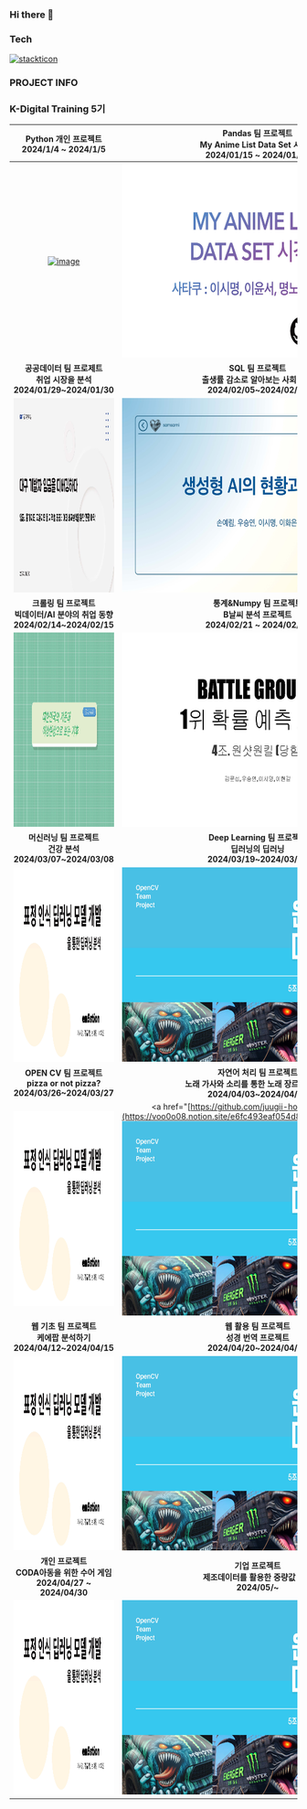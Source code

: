 ### Hi there 👋

### Tech
[![stackticon](https://firebasestorage.googleapis.com/v0/b/stackticon-81399.appspot.com/o/images%2F1708309501610?alt=media&token=2e172d84-ca6e-48c2-8677-d27c90e57955)](https://github.com/msdio/stackticon)
### PROJECT INFO

### K-Digital Training 5기
<!--
<table>
  <tbody>
    <tr>
      <td align="center"><a href="https://vaulted-lobe-c6e.notion.site/Git-2a8a5b5093384a70ba96da468c9c7c66?pvs=4"><img src="" width="100px;" alt=""/><br /><sub><b> GIT </b></sub></a><br /></td>
      <td align="center"><a href="https://vaulted-lobe-c6e.notion.site/PYTHON-10da1612138d4468bac16be835d6ea28?pvs=4"><img src="https://image.yes24.com/goods/116924336/XL" width="100px;" alt=""/><br /><sub><b> PYTHON </b></sub></a><br /></td>
      <td align="center"><a href="https://vaulted-lobe-c6e.notion.site/PANDAS-9cbd46f89dc249d4ad57cea0b9876656?pvs=4"><img src="https://image.yes24.com/goods/15749761/XL" width="100px;" alt=""/><br /><sub><b> PANDAS </b></sub></a><br /></td>
      <td align="center"><a href=""><img src="https://image.yes24.com/goods/72227684/XL" width="100px;" alt=""/><br /><sub><b> PUBLIC_DATA_ANALYSIS </b></sub></a><br /></td>
     <tr/>
      <td align="center"><a href="https://vaulted-lobe-c6e.notion.site/MySQL-01a8c854bef14b48880155c373b6ed6a?pvs=4"><img src="https://image.yes24.com/goods/98388711/XL" width="100px;" alt=""/><br /><sub><b> SQL </b></sub></a><br /></td>
      <td align="center"><a href="https://vaulted-lobe-c6e.notion.site/Crawling-68eb15438f3f4159b5b8643ebc4a8be2?pvs=4"><img src="https://image.yes24.com/goods/71047040/XL" width="100px;" alt=""/><br /><sub><b> CRAWLING </b></sub></a><br /></td>
      <td align="center"><a href="https://vaulted-lobe-c6e.notion.site/NUMPY-ea6d216347a54c41b5f09f78a0e219e5?pvs=4"><img src="https://image.yes24.com/goods/89972967/XL" width="100px;" alt=""/><br /><sub><b> NUMPY </b></sub></a><br /></td>
    </tr>
  </tbody>
</table>
--!>



<!---
|Week|Subject|Badge|
|:---:|:---:|:---|
|1주차|Pyhon|![python](https://img.shields.io/badge/Python-3776AB?style=for-the-badge&logo=python&logoColor=white)|
|2주차|Pandas|![Pandas](https://img.shields.io/badge/pandas-%23150458.svg?style=for-the-badge&logo=pandas&logoColor=white)|
|3주차|공공데이터|![Matplotlib](https://img.shields.io/badge/Matplotlib-%23ffffff.svg?style=for-the-badge&logo=Matplotlib&logoColor=black)|
|4주차|SQL|![mysql](https://img.shields.io/badge/MySQL-00000F?style=for-the-badge&logo=mysql&logoColor=white)|
|5주차|크롤링|![Selenium](https://img.shields.io/badge/-selenium-%43B02A?style=for-the-badge&logo=selenium&logoColor=white)|
|6주차|통계&Numpy|![NumPy](https://img.shields.io/badge/numpy-%23013243.svg?style=for-the-badge&logo=numpy&logoColor=white)![SciPy](https://img.shields.io/badge/SciPy-%230C55A5.svg?style=for-the-badge&logo=scipy&logoColor=%white)|
|7주차|Machine Learning|![scikit-learn](https://img.shields.io/badge/scikit--learn-%23F7931E.svg?style=for-the-badge&logo=scikit-learn&logoColor=white)|
|8주차|Deep Learning|![PyTorch](https://img.shields.io/badge/PyTorch-%23EE4C2C.svg?style=for-the-badge&logo=PyTorch&logoColor=white)|
|9주차|CV|![OpenCV](https://img.shields.io/badge/opencv-%23white.svg?style=for-the-badge&logo=opencv&logoColor=white)|
|10주차|자연어 처리||
|11주차|웹 기초|![HTML5](https://img.shields.io/badge/html5-%23E34F26.svg?style=for-the-badge&logo=html5&logoColor=white)![css](https://img.shields.io/badge/CSS-239120?&style=for-the-badge&logo=css3&logoColor=white)![javascript](https://img.shields.io/badge/JavaScript-F7DF1E?style=for-the-badge&logo=JavaScript&logoColor=white)|
|12주차|웹 활용||
|13주차|AWS 클라우드||
|14주차~|기업 프로젝트||
--->







| Python 개인 프로젝트 <br> 2024/1/4 ~ 2024/1/5|Pandas 팀 프로젝트 <br> My Anime List Data Set 시각화 <br> 2024/01/15 ~ 2024/01/16|
|:---:|:---:|
| <a href="https://voo0o08.notion.site/PYTHON-407bb4c513a24ab69caa536a9f1cc72b">![image](https://github.com/voo0o08/voo0o08/assets/155411941/2b173780-8408-4cf3-af16-441af526b75f)</a> | <a href="[https://github.com/juugii-ho/Pandas_Matlab_Project](https://voo0o08.notion.site/PANDAS-da8ee2370859464e86ed180d6ea5717d)"><img src="https://github.com/juugii-ho/juugii-ho/blob/main/image.jpg?raw=true" width="720" height="340"  /></a> |
| **공공데이터 팀 프로제트 <br> 취업 시장을 분석 <br> 2024/01/29~2024/01/30** | **SQL 팀 프로젝트 <br> 출생률 감소로 알아보는 사회 현상 <br> 2024/02/05~2024/02/06**|
| <a href="[https://github.com/juugii-ho/PublicData_team4](https://voo0o08.notion.site/2588744cb66347f18bff8cd88b03e11a)"><img src="https://github.com/juugii-ho/juugii-ho/blob/main/image-2.jpg?raw=true" width="720" height="340"/></a> | <a href="[https://github.com/juugii-ho/KDT-Crawling](https://voo0o08.notion.site/SQL-f5229944cd6241f3a2f65eb500f5d11a)"><img src="https://github.com/juugii-ho/juugii-ho/blob/main/image-3.jpg?raw=true" width="720" height="340"  /></a> |
| **크롤링 팀 프로젝트 <br> 빅데이터/AI 분야의 취업 동향 <br> 2024/02/14~2024/02/15** | **통계&Numpy 팀 프로젝트  <br> B날씨 분석 프로젝트 <br> 2024/02/21 ~ 2024/02/22**|
| <a href="[https://github.com/juugii-ho/KDT5_Numpy_Project](https://voo0o08.notion.site/Crawling-4306cb99071c43ddbd0d0972ee5366c9)"><img src="https://github.com/juugii-ho/juugii-ho/blob/main/image-4.jpg?raw=true" width="720" height="340"/></a> | <a href="[https://github.com/juugii-ho/KDT-mini_project_ML](https://voo0o08.notion.site/NUMPY-317c8ba39c354c19a07797859642df2c)"><img src="https://github.com/juugii-ho/juugii-ho/blob/main/image-5.jpg?raw=true" width="720" height="340"  /></a> |
| **머신러닝 팀 프로젝트 <br> 건강 분석 <br> 2024/03/07~2024/03/08** | **Deep Learning 팀 프로젝트 <br> 딥러닝의 딥러닝 <br> 2024/03/19~2024/03/20**|
| <a href="[https://github.com/juugii-ho/DeepLearning](https://voo0o08.notion.site/Machine-Learning-9f9e37458d3049eeb6875c237ac7b06f)"><img src="https://github.com/juugii-ho/juugii-ho/blob/main/image-6.jpg?raw=true" width="720" height="340"/></a> | <a href="[https://github.com/juugii-ho/CV-TP-4Team](https://voo0o08.notion.site/Deep-Learning-cb180c505de8456d84f74e1ed4fb05ef)"><img src="https://github.com/juugii-ho/juugii-ho/blob/main/image-7.jpg?raw=true" width="720" height="340"  /></a> |
| **OPEN CV 팀 프로젝트 <br> pizza or not pizza? <br> 2024/03/26~2024/03/27** | **자연어 처리 팀 프로젝트 <br> 노래 가사와 소리를 통한 노래 장르 분류하기 <br> 2024/04/03~2024/04/05**|
| <a href="https://voo0o08.notion.site/Open-CV-668ac172f24841099433c218e0448daf"><img src="https://github.com/juugii-ho/juugii-ho/blob/main/image-6.jpg?raw=true" width="720" height="340"/></a> | <a href="[https://github.com/juugii-ho/CV-TP-4Team"](https://voo0o08.notion.site/e6fc493eaf054d89b6c0bfb1084d5068)><img src="https://github.com/juugii-ho/juugii-ho/blob/main/image-7.jpg?raw=true" width="720" height="340"  /></a> |
| **웹 기초 팀 프로젝트 <br> 케에팝 분석하기 <br> 2024/04/12~2024/04/15** | **웹 활용 팀 프로젝트 <br> 성경 번역 프로젝트 <br> 2024/04/20~2024/04/22**|
| <a href="[https://github.com/juugii-ho/DeepLearning](https://voo0o08.notion.site/280e5827719b4f80a86e0ed0c276a5f2)"><img src="https://github.com/juugii-ho/juugii-ho/blob/main/image-6.jpg?raw=true" width="720" height="340"/></a> | <a href="https://voo0o08.notion.site/def87d2b930c4fc19d80d62fbab76896"><img src="https://github.com/juugii-ho/juugii-ho/blob/main/image-7.jpg?raw=true" width="720" height="340"  /></a> |
| **개인 프로젝트 <br> CODA아동을 위한 수어 게임 <br> 2024/04/27 ~ 2024/04/30** | **기업 프로젝트 <br> 제조데이터를 활용한 중량값 예측 <br> 2024/05/~**|
| <a href="https://voo0o08.notion.site/CODA-700cc8928618451399342ce8c029cab9"><img src="https://github.com/juugii-ho/juugii-ho/blob/main/image-6.jpg?raw=true" width="720" height="340"/></a> | <a href="https://github.com/juugii-ho/CV-TP-4Team"><img src="https://github.com/juugii-ho/juugii-ho/blob/main/image-7.jpg?raw=true" width="720" height="340"  /></a> |



<br> <br>



<!--
이것은 주석이구나^~^
**voo0o08/voo0o08** is a ✨ _special_ ✨ repository because its `README.md` (this file) appears on your GitHub profile.

Here are some ideas to get you started:

- 🔭 I’m currently working on ...
- 🌱 I’m currently learning ...
- 👯 I’m looking to collaborate on ...
- 🤔 I’m looking for help with ...
- 💬 Ask me about ...
- 📫 How to reach me: ...
- 😄 Pronouns: ...
- ⚡ Fun fact: ...
-->
